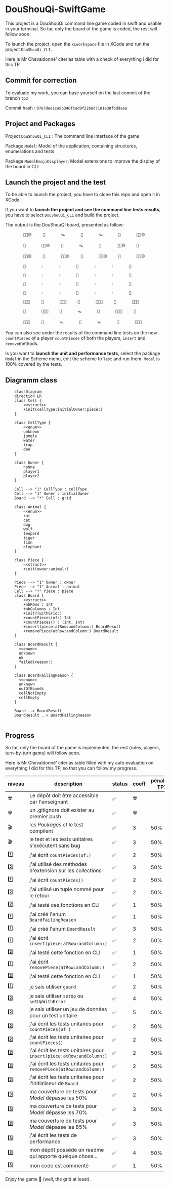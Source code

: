 # DouShouQi-SwiftGame

This project is a DouShouQi command line game coded in swift and usable in your terminal.
So far, only the board of the game is coded, the rest will follow soon.

To launch the project, open the `xcworkspace` file in XCode and run the project `DouShouQi_CLI`.

Here is Mr Chevaldonné' citerias table with a check of everything i did for this TP

## Commit for correction

To evaluate my work, you can base yourself on the last commit of the branch `tp2`

Commit hash : `9767dee1ca8b340fcad9f2268d7181e38fbddaaa`

## Project and Packages

Project `DouShouQi_CLI` : The command line interface of the game

Package `Model`: Model of the application, containing structures, enumerations and tests

Package `ModelEmojiDisplayer`: Model extensions to improve the display of the board in CLI 


## Launch the project and the test

To be able to launch the project, you have to clone this repo and open it in XCode.

If you want to **launch the project and see the command line tests results**, you have to select `DouShouQi_CLI` and build the project.

The output is the DouShouQi board, presented as follow:
```
		🌿🦁🟡		🌿  		🪤  		🪹  		🪤  		🌿  		🌿🐯🟡	
	
		🌿  		🌿🐶🟡		🌿  		🪤  		🌿  		🌿🐱🟡		🌿  	
	
		🌿🐭🟡		🌿  		🌿🐆🟡		🌿  		🌿🐺🟡		🌿  		🌿🐘🟡	
	
		🌿  		💧  		💧  		🌿  		💧  		💧  		🌿  	
	
		🌿  		💧  		💧  		🌿  		💧  		💧  		🌿  	
	
		🌿  		💧  		💧  		🌿  		💧  		💧  		🌿  	
	
		🌿  		💧  		💧  		🌿  		💧  		💧  		🌿  	
	
		🌿🐘🔴		🌿  		🌿🐺🔴		🌿  		🌿🐆🔴		🌿  		🌿🐭🔴	
	
		🌿  		🌿🐱🔴		🌿  		🪤  		🌿  		🌿🐶🔴		🌿  	
	
		🌿🐯🔴		🌿  		🪤  		🪹  		🪤  		🌿  		🌿🦁🔴	
```

You can also see under the results of the command line tests on the new `countPieces` of a player `countPieces` of both the players, `insert` and `remove`methods.

Is you want to **launch the unit and performance tests**, select the package `Model` in the Scheme menu, edit the scheme to `Test` and run them. `Model` is 100% covered by the tests.

## Diagramm class

```mermaid
	classDiagram
	direction LR
	class Cell {
	    <<struct>>
	    +init(cellType:initialOwner:piece:)
	}
	
	class CellType {
	    <<enum>>
	    unknown
	    jungle
	    water
	    trap
	    den
	}
	
	class Owner {
	    noOne
	    player1
	    player2
	}
	
	Cell --> "1" CellType : cellType
	Cell --> "1" Owner : initialOwner
	Board --> "*" Cell : grid
	
	class Animal {
	    <<enum>>
	    rat
	    cat
	    dog
	    wolf
	    leopard
	    tiger
	    lion
	    elephant
	}
	
	class Piece {
	    <<struct>>
	    +init(owner:animal:)
	}
	
	Piece --> "1" Owner : owner
	Piece --> "1" Animal : animal
	Cell --> "?" Piece : piece
	class Board {
	    <<struct>>
	    +nbRows : Int
	    +nbColumns : Int
	    +init?(withGrid:)
	    +countPieces(of:) Int
	    +countPieces() : (Int, Int)
	    +insert(piece:atRow:andColumn:) BoardResult
	    +removePiece(atRow:andColumn:) BoardResult
	}
	
	class BoardResult {
	  <<enum>>
	  unknown
	  ok
	  failed(reason:)
	}
	
	class BoardFailingReason {
	  <<enum>>
	  unknown
	  outOfBounds
	  cellNotEmpty
	  cellEmpty
	}
	
	Board ..> BoardResult
	BoardResult ..> BoardFailingReason
	
```

## Progress

So far, only the board of the game is implemented, the rest (rules, players, turn-by-turn game) will follow soon.
	
Here is Mr Chevaldonné' citerias table filled with my auto evaluation on everything I did for this TP, so that you can follow my progress.

niveau | description | status | coeff | pénalités TP3 | pénalités TP4  
--- | --- | --- | --- | --- | ---
☢️ | Le dépôt doit être accessible par l'enseignant | ✅ | ☢️ 
☢️ | un .gitignore doit exister au premier push | ✅| ☢️
🎬 | les *Packages* et le test compilent |✅ | 3 | 50% | 75%
🎬 | le test et les tests unitaires s'exécutent sans bug | ✅| 3 | 50% | 75%
1️⃣ | j'ai écrit ```countPieces(of:)``` | ✅| 2 | 50% | 75%
2️⃣ | j'ai utilisé des méthodes d'extension sur les collections |✅ | 3 | 50% | 75%
1️⃣ | j'ai écrit ```countPieces()``` |✅ | 2 | 50% | 75%
2️⃣ | j'ai utilisé un tuple nommé pour le retour |✅ | 2 | 50% | 75%
2️⃣ | j'ai testé ces fonctions en CLI |✅ | 1 | 50% | 75%
1️⃣ | j'ai créé l'enum ```BoardFailingReason``` | ✅| 1 | 50% | 75%
1️⃣ | j'ai créé l'enum ```BoardResult``` |✅ | 3 | 50% | 75%
1️⃣ | j'ai écrit ```insert(piece:atRow:andColumn:)``` |✅ | 2 | 50% | 75%
2️⃣ | j'ai testé cette fonction en CLI |✅ | 1 | 50% | 75%
1️⃣ | j'ai écrit ```removePiece(atRow:andColumn:)``` |✅ |2 | 50% | 75%
2️⃣ | j'ai testé cette fonction en CLI |✅ | 1 | 50% | 75%
1️⃣ | je sais utiliser ```guard``` | ✅| 2 | 50% | 75%
2️⃣ | je sais utiliser ```setUp``` ou ```setUpWithError``` |✅ | 4 | 50% | 75%
2️⃣ | je sais utiliser un jeu de données pour un test unitaire |✅ | 5 | 50% | 75%
2️⃣ | j'ai écrit les tests unitaires pour ```countPieces(of:)``` |✅ | 2 | 50% | 75%
2️⃣ | j'ai écrit les tests unitaires pour ```countPieces()``` | ✅| 2 | 50% | 75%
2️⃣ | j'ai écrit les tests unitaires pour ```insert(piece:atRow:andColumn:)``` |✅ | 2 | 50% | 75%
2️⃣ | j'ai écrit les tests unitaires pour ```removePiece(atRow:andColumn:)``` | ✅| 2 | 50% | 75
2️⃣ | j'ai écrit les tests unitaires pour l'initialiseur de ```Board``` |✅ | 2 | 50% | 75%
3️⃣ | ma couverture de tests pour *Model* dépasse les 50% |✅ | 2 | 50% | 75%
3️⃣ | ma couverture de tests pour *Model* dépasse les 70% | ✅| 3 | 50% | 75%
3️⃣ | ma couverture de tests pour *Model* dépasse les 85% |✅ | 3 | 50% | 75%
3️⃣ | j'ai écrit les tests de performance | ✅| 3 | 50% | 75%
3️⃣ | mon dépôt possède un readme qui apporte quelque chose... |✅ | 4 | 50% | 75%
3️⃣ | mon code est commenté |✅ | 1 | 50% | 75% 

Enjoy the game 🎉 (well, the grid at least).